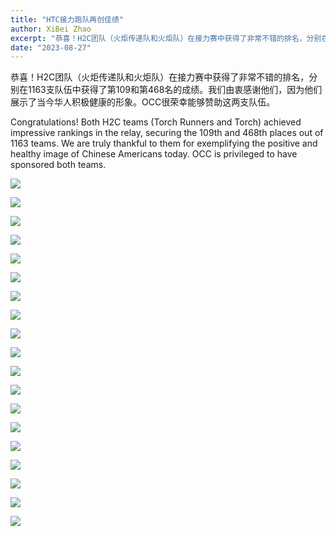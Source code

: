 ```yaml
---
title: "HTC接力跑队再创佳绩"
author: XiBei Zhao
excerpt: "恭喜！H2C团队（火炬传递队和火炬队）在接力赛中获得了非常不错的排名，分别在1163支队伍中获得了第109和第468名的成绩。我们由衷感谢他们，因为他们展示了当今华人积极健康的形象。OCC很荣幸能够赞助这两支队伍。"
date: "2023-08-27"
---
```


恭喜！H2C团队（火炬传递队和火炬队）在接力赛中获得了非常不错的排名，分别在1163支队伍中获得了第109和第468名的成绩。我们由衷感谢他们，因为他们展示了当今华人积极健康的形象。OCC很荣幸能够赞助这两支队伍。

Congratulations! Both H2C teams (Torch Runners and Torch) achieved impressive rankings in the relay, securing the 109th and 468th places out of 1163 teams. We are truly thankful to them for exemplifying the positive and healthy image of Chinese Americans today. OCC is privileged to have sponsored both teams.

![](https://res.cloudinary.com/dhngj18do/image/upload/f_auto,q_auto/v1/images/370037950_288038297194593_5062706283901597220_n)

![](https://res.cloudinary.com/dhngj18do/image/upload/f_auto,q_auto/v1/images/369978955_288038330527923_9206216487681284459_n)

![](https://res.cloudinary.com/dhngj18do/image/upload/f_auto,q_auto/v1/images/370155788_288038387194584_5351123869521499374_n)

![](https://res.cloudinary.com/dhngj18do/image/upload/f_auto,q_auto/v1/images/369994096_288038343861255_1446817995776570662_n)

![](https://res.cloudinary.com/dhngj18do/image/upload/f_auto,q_auto/v1/images/371915301_288038507194572_4039182336165606987_n)

![](https://res.cloudinary.com/dhngj18do/image/upload/f_auto,q_auto/v1/images/370038047_288038520527904_6308652995766179923_n)

![](https://res.cloudinary.com/dhngj18do/image/upload/f_auto,q_auto/v1/images/370487575_288038537194569_7617228999671981750_n)

![](https://res.cloudinary.com/dhngj18do/image/upload/f_auto,q_auto/v1/images/369994117_288038413861248_8814751975834872760_n)

![](https://res.cloudinary.com/dhngj18do/image/upload/f_auto,q_auto/v1/images/370036164_288038667194556_3268134890943931010_n)

![](https://res.cloudinary.com/dhngj18do/image/upload/f_auto,q_auto/v1/images/371857631_288038713861218_503478497721420971_n)

![](https://res.cloudinary.com/dhngj18do/image/upload/f_auto,q_auto/v1/images/370141565_288038620527894_4927174871626430475_n)

![](https://res.cloudinary.com/dhngj18do/image/upload/f_auto,q_auto/v1/images/369998630_288038683861221_2685071313668186394_n)

![](https://res.cloudinary.com/dhngj18do/image/upload/f_auto,q_auto/v1/images/370144144_288038777194545_6760082593002951057_n)

![](https://res.cloudinary.com/dhngj18do/image/upload/f_auto,q_auto/v1/images/370255427_288038457194577_2782413720555653662_n)

![](https://res.cloudinary.com/dhngj18do/image/upload/f_auto,q_auto/v1/images/369957769_288039213861168_8905755303020066159_n)

![](https://res.cloudinary.com/dhngj18do/image/upload/f_auto,q_auto/v1/images/370028004_288039297194493_380105642170401171_n)

![](https://res.cloudinary.com/dhngj18do/image/upload/f_auto,q_auto/v1/images/370051516_288039157194507_8690270582464403998_n)

![](https://res.cloudinary.com/dhngj18do/image/upload/f_auto,q_auto/v1/images/370047947_288039147194508_7315331052921381192_n)

![](https://res.cloudinary.com/dhngj18do/image/upload/f_auto,q_auto/v1/images/370158810_288039137194509_3553932033797317112_n)
